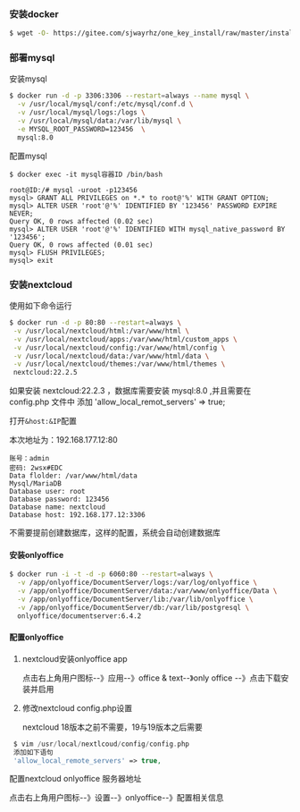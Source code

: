 

### 安装docker 

```bash
$ wget -O- https://gitee.com/sjwayrhz/one_key_install/raw/master/install_docker.sh | sh
```

### 部署mysql

安装mysql

```bash
$ docker run -d -p 3306:3306 --restart=always --name mysql \
  -v /usr/local/mysql/conf:/etc/mysql/conf.d \
  -v /usr/local/mysql/logs:/logs \
  -v /usr/local/mysql/data:/var/lib/mysql \
  -e MYSQL_ROOT_PASSWORD=123456  \
  mysql:8.0
```

配置mysql

```mysql
$ docker exec -it mysql容器ID /bin/bash

root@ID:/# mysql -uroot -p123456
mysql> GRANT ALL PRIVILEGES on *.* to root@'%' WITH GRANT OPTION;
mysql> ALTER USER 'root'@'%' IDENTIFIED BY '123456' PASSWORD EXPIRE NEVER;
Query OK, 0 rows affected (0.02 sec)
mysql> ALTER USER 'root'@'%' IDENTIFIED WITH mysql_native_password BY '123456';
Query OK, 0 rows affected (0.01 sec)
mysql> FLUSH PRIVILEGES;
mysql> exit
```

### 安装nextcloud 

使用如下命令运行

```bash
$ docker run -d -p 80:80 --restart=always \
 -v /usr/local/nextcloud/html:/var/www/html \
 -v /usr/local/nextcloud/apps:/var/www/html/custom_apps \
 -v /usr/local/nextcloud/config:/var/www/html/config \
 -v /usr/local/nextcloud/data:/var/www/html/data \
 -v /usr/local/nextcloud/themes:/var/www/html/themes \
 nextcloud:22.2.5
```

如果安装  nextcloud:22.2.3  ，数据库需要安装 mysql:8.0  ,并且需要在  config.php 文件中 添加 'allow_local_remot_servers' => true;

打开`&host:&IP`配置

本次地址为：192.168.177.12:80

```
账号：admin
密码: 2wsx#EDC
Data flolder: /var/www/html/data
Mysql/MariaDB
Database user: root
Database password: 123456
Database name: nextcloud
Database host: 192.168.177.12:3306
```

不需要提前创建数据库，这样的配置，系统会自动创建数据库

#### 安装onlyoffice

```bash
$ docker run -i -t -d -p 6060:80 --restart=always \
  -v /app/onlyoffice/DocumentServer/logs:/var/log/onlyoffice \
  -v /app/onlyoffice/DocumentServer/data:/var/www/onlyoffice/Data \
  -v /app/onlyoffice/DocumentServer/lib:/var/lib/onlyoffice \
  -v /app/onlyoffice/DocumentServer/db:/var/lib/postgresql \
  onlyoffice/documentserver:6.4.2
```

#### 配置onlyoffice

1. nextcloud安装onlyoffice app

   点击右上角用户图标--》应用--》office & text--》only office --》点击下载安装并启用

2. 修改nextcloud config.php设置

   nextcloud 18版本之前不需要，19与19版本之后需要

```php
 $ vim /usr/local/nextlcoud/config/config.php
 添加如下语句   
 'allow_local_remote_servers' => true,
```

配置nextcloud onlyoffice 服务器地址

点击右上角用户图标--》设置--》onlyoffice--》配置相关信息


